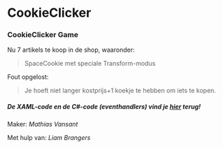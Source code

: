 # CookieClicker
### CookieClicker Game

Nu 7 artikels te koop in de shop, waaronder:
> SpaceCookie met speciale Transform-modus

Fout opgelost: 
> Je hoeft niet langer kostprijs+1 koekje te hebben om iets te kopen.

##### De XAML-code en de C#-code (eventhandlers) vind je [hier](https://github.com/MathiasV-immalle/portfolio/blob/master/Hoofdstukken/Oefeningen/Hoofdstuk6/Oef2.md) terug!

Maker: *Mathias Vansant*

Met hulp van: *Liam Brangers*
